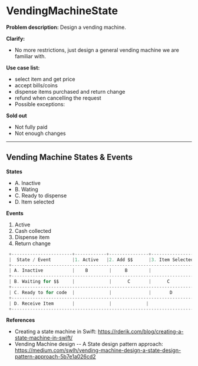 # VendingMachineState

 **Problem description:**
 Design a vending machine.

 **Clarify:**
 - No more restrictions, just design a general vending machine we are familiar with.

 **Use case list:**
 - select item and get price
 - accept bills/coins
 - dispense items purchased and return change
 - refund when cancelling the request
 - Possible exceptions:

 **Sold out**
 - Not fully paid
 - Not enough changes
-----

## Vending Machine States & Events

 **States**
 - A. Inactive
 - B. Wating
 - C. Ready to dispense
 - D. Item selected
 
 **Events**
 1. Active
 2. Cash collected
 3. Dispense item
 4. Return change

 
```swift 
 +-----------------------+------------+---------------+-----------------+-----------+
 |  State / Event        |1. Active   |2. Add $$      |3. Item Selected |4. Dispense |
 +----------------------------------------------------------------------------------+
 | A. Inactive           |    B        |     B        |                |            |
 +----------------------------------------------------------------------------------+
 | B. Waiting for $$     |             |      C       |      C          |            |
 +----------------------------------------------------------------------------------+
 | C. Ready to for code  |             |              |       D         |      D     |
 +----------------------------------------------------------------------------------+
 | D. Receive Item       |             |             |                |        A    |
 +----------------------------------------------------------------------------------+
 ```

**References**
- Creating a state machine in Swift: https://rderik.com/blog/creating-a-state-machine-in-swift/
- Vending Machine design -- A State design pattern approach: https://medium.com/swlh/vending-machine-design-a-state-design-pattern-approach-5b7e1a026cd2

